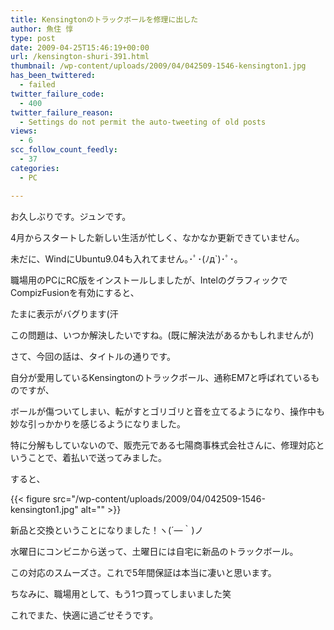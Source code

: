 ```yaml
---
title: Kensingtonのトラックボールを修理に出した
author: 魚住 惇
type: post
date: 2009-04-25T15:46:19+00:00
url: /kensington-shuri-391.html
thumbnail: /wp-content/uploads/2009/04/042509-1546-kensington1.jpg
has_been_twittered:
  - failed
twitter_failure_code:
  - 400
twitter_failure_reason:
  - Settings do not permit the auto-tweeting of old posts
views:
  - 6
scc_follow_count_feedly:
  - 37
categories:
  - PC

---
```

お久しぶりです。ジュンです。</p> 

4月からスタートした新しい生活が忙しく、なかなか更新できていません。</p> 

<!--more-->

未だに、WindにUbuntu9.04も入れてません｡･ﾟ･(ﾉд\`)･ﾟ･｡

職場用のPCにRC版をインストールしましたが、IntelのグラフィックでCompizFusionを有効にすると、

たまに表示がバグります(汗

この問題は、いつか解決したいですね。(既に解決法があるかもしれませんが)</p> 

さて、今回の話は、タイトルの通りです。

自分が愛用しているKensingtonのトラックボール、通称EM7と呼ばれているものですが、

ボールが傷ついてしまい、転がすとゴリゴリと音を立てるようになり、操作中も妙な引っかかりを感じるようになりました。</p> 

特に分解もしていないので、販売元である七陽商事株式会社さんに、修理対応ということで、着払いで送ってみました。</p> 

すると、

{{< figure src="/wp-content/uploads/2009/04/042509-1546-kensington1.jpg" alt="" >}} 

新品と交換ということになりました！ヽ(´―｀)ノ</p> 

水曜日にコンビニから送って、土曜日には自宅に新品のトラックボール。

この対応のスムーズさ。これで5年間保証は本当に凄いと思います。</p> 

ちなみに、職場用として、もう1つ買ってしまいました笑

これでまた、快適に過ごせそうです。